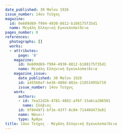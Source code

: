 ```yaml
---
date_published: 30 Μαΐου 1926
issue_number: 14ον Τεύχος
magazine:
  id: 0e609d69-f994-4930-8812-b188175f35d1
  name: Μεγάλη Ελληνική Εγκυκλοπαίδεια
pages_number: 8
references:
  photographs: []
  works:
  - attributes:
      page: '8'
    magazine:
      id: 0e609d69-f994-4930-8812-b188175f35d1
      name: Μεγάλη Ελληνική Εγκυκλοπαίδεια
    magazine_issue:
      date_published: 30 Μαΐου 1926
      id: a45560af-be36-480d-802e-21853495b719
      issue_number: 14ον Τεύχος
    work:
      authors:
      - id: 7ea22d2b-4781-4882-af6f-15a6ca286501
        name: Σύλβιος
      id: 9f844971-bf3e-43f7-8c04-71440d473e81
      name: Νάνοι!
      type: Άρθρο
title: 14ον Τεύχος - Μεγάλη Ελληνική Εγκυκλοπαίδεια
---
```


